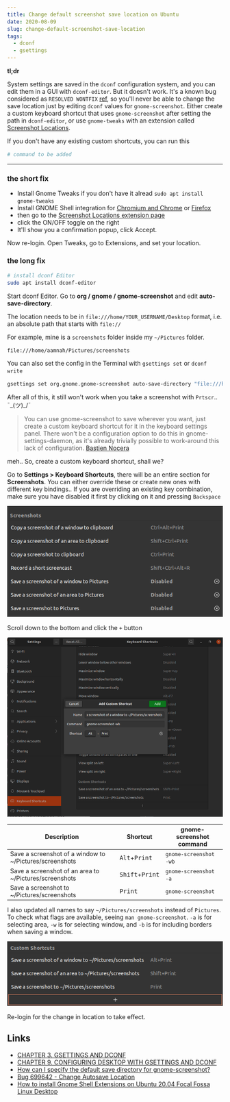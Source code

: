 ```yaml
---
title: Change default screenshot save location on Ubuntu
date: 2020-08-09
slug: change-default-screenshot-save-location
tags:
  - dconf
  - gsettings
---
```


**tl;dr**

System settings are saved in the `dconf` configuration system, and you can edit them in a GUI with `dconf-editor`. But it doesn't work. It's a known bug considered as `RESOLVED WONTFIX` [ref](https://bugzilla.gnome.org/show_bug.cgi?id=699642), so you'll never be able to change the save location just by editing `dconf` values for `gnome-screenshot`. Either create a custom keyboard shortcut that uses `gnome-screenshot` after setting the path in `dconf-editor`, or use `gnome-tweaks` with an extension called [Screenshot Locations](https://extensions.gnome.org/extension/1179/screenshot-locations/).

If you don't have any existing custom shortcuts, you can run this

```bash
# command to be added
```

---

### the short fix

- Install Gnome Tweaks if you don't have it alread `sudo apt install gnome-tweaks`
- Install GNOME Shell integration for [Chromium and Chrome](https://chrome.google.com/webstore/detail/gnome-shell-integration/gphhapmejobijbbhgpjhcjognlahblep?hl=en) or [Firefox](https://addons.mozilla.org/en-US/firefox/addon/gnome-shell-integration/)
- then go to the [Screenshot Locations extension page](https://extensions.gnome.org/extension/1179/screenshot-locations/)
- click the ON/OFF toggle on the right
- It'll show you a confirmation popup, click Accept.

Now re-login. Open Tweaks, go to Extensions, and set your location.

### the long fix

```bash
# install dconf Editor
sudo apt install dconf-editor
```

Start dconf Editor. Go to **org / gnome / gnome-screenshot** and edit **auto-save-directory**.

The location needs to be in `file:///home/YOUR_USERNAME/Desktop` format, i.e. an absolute path that starts with `file://`

For example, mine is a `screenshots` folder inside my `~/Pictures` folder.

```
file:///home/aamnah/Pictures/screenshots
```

You can also set the config in the Terminal with `gsettings set` or `dconf write`

```bash
gsettings set org.gnome.gnome-screenshot auto-save-directory "file:///home/${USER}/Downloads/"
```

After all of this, it still won't work when you take a screenshot with `Prtscr`.. ¯\_(ツ)\_/¯

> You can use gnome-screenshot to save wherever you want, just create a custom keyboard shortcut for it in the keyboard settings panel.
> There won't be a configuration option to do this in gnome-settings-daemon, as it's already trivially possible to work-around this lack of configuration.
> [Bastien Nocera](https://bugzilla.gnome.org/show_bug.cgi?id=699642#c17)

meh.. So, create a custom keyboard shortcut, shall we?

Go to **Settings > Keyboard Shortcuts**, there will be an entire section for **Screenshots**. You can either override these or create new ones with different key bindings.. If you are overriding an existing key combination, make sure you have disabled it first by clicking on it and pressing `Backspace`

![Screenshot related shortcuts](./screenshots_related_shortcuts.png)

Scroll down to the bottom and click the `+` button

![Adding keyboard shortcuts](./add_keyboard_shortcut.png)

| Description                                             | Shortcut                          | gnome-screenshot command |
| ------------------------------------------------------- | --------------------------------- | ------------------------ |
| Save a screenshot of a window to ~/Pictures/screenshots | <kbd>Alt</kbd>+<kbd>Print</kbd>   | `gnome-screenshot -wb`   |
| Save a screenshot of an area to ~/Pictures/screenshots  | <kbd>Shift</kbd>+<kbd>Print</kbd> | `gnome-screenshot -a`    |
| Save a screenshot to ~/Pictures/screenshots             | <kbd>Print</kbd>                  | `gnome-screenshot`       |

I also updated all names to say `~/Pictures/screenshots` instead of `Pictures`. To check what flags are available, seeing `man gnome-screenshot`. `-a` is for selecting area, `-w` is for selecting window, and `-b` is for including borders when saving a window.

![Custom keyboard shortcuts](./custom_shortcuts.png)

Re-login for the change in location to take effect.

## Links

- [CHAPTER 3. GSETTINGS AND DCONF](https://access.redhat.com/documentation/en-us/red_hat_enterprise_linux/7/html/desktop_migration_and_administration_guide/gsettings-dconf)
- [CHAPTER 9. CONFIGURING DESKTOP WITH GSETTINGS AND DCONF](https://access.redhat.com/documentation/en-us/red_hat_enterprise_linux/7/html/desktop_migration_and_administration_guide/configuration-overview-gsettings-dconf)
- [How can I specify the default save directory for gnome-screenshot?](https://askubuntu.com/questions/114429/how-can-i-specify-the-default-save-directory-for-gnome-screenshot)
- [Bug 699642 - Change Autosave Location](https://bugzilla.gnome.org/show_bug.cgi?id=699642)
- [How to install Gnome Shell Extensions on Ubuntu 20.04 Focal Fossa Linux Desktop](https://linuxconfig.org/how-to-install-gnome-shell-extensions-on-ubuntu-20-04-focal-fossa-linux-desktop)
